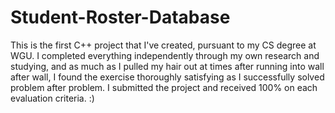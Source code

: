 # Student-Roster-Database

This is the first C++ project that I've created, pursuant to my CS degree at WGU. I completed everything independently through my own research and studying,
and as much as I pulled my hair out at times after running into wall after wall, I found the exercise thoroughly satisfying as I successfully solved problem after problem. 
I submitted the project and received 100% on each evaluation criteria. :)
